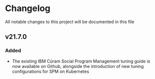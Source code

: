 # Changelog

All notable changes to this project will be documented in this file

## v21.7.0

### Added

* The existing IBM Cúram Social Program Management tuning guide is now available on Github, alongside the introduction of new tuning configurations for SPM on Kubernetes
